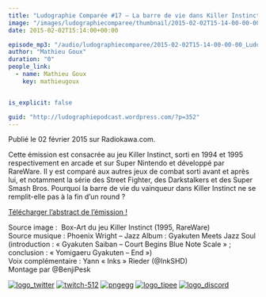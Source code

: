 ```yaml
---
title: "Ludographie Comparée #17 – La barre de vie dans Killer Instinct"
image: "/images/ludographiecomparee/thumbnail/2015-02-02T15-14-00-00-00_LudographieCompare17LabarredeviedansKillerInstinct.jpg"
date: 2015-02-02T15:14:00+00:00

episode_mp3: "/audio/ludographiecomparee/2015-02-02T15-14-00-00-00_LudographieCompare17LabarredeviedansKillerInstinct.mp3"
author: "Mathieu Goux"
duration: "0"
people_link: 
  - name: Mathieu Goux
    key: mathieugoux


is_explicit: false

guid: "http://ludographiepodcast.wordpress.com/?p=352"
---
```


<PodcastHeader/>

<!-- ECRIRE LA DESCRIPTION DE L'EPISODE SOUS CETTE LIGNE -->
<p>Publié le 02 février 2015 sur Radiokawa.com.</p>
<p>Cette émission est consacrée au jeu Killer Instinct, sorti en 1994 et 1995 respectivement en arcade et sur Super Nintendo et développé par RareWare. Il y est comparé aux autres jeux de combat sorti avant et après lui, et notamment la série des Street Fighter, des Darkstalkers et des Super Smash Bros. Pourquoi la barre de vie du vainqueur dans Killer Instinct ne se remplit-elle pas à la fin d’un round ?</p>
<p><a title="LC17-abstract" href="/resources/ludographiecomparee/2015-02-02T15-14-00-00-00_LudographieCompare17LabarredeviedansKillerInstinct/lc17-abstract.pdf" rel="nofollow">Télécharger l’abstract de l’émission !</a></p>
<p></p>
<a href="" rel="nofollow"></a>
 
<p>Source image :&nbsp; Box-Art du jeu Killer Instinct (1995, RareWare)<br>
Source musique : Phoenix Wright – Jazz Album : Gyakuten Meets Jazz Soul (introduction : «&nbsp;Gyakuten Saiban – Court Begins Blue Note Scale&nbsp;» ; conclusion : «&nbsp;Yomigaeru Gyakuten – End&nbsp;»)<br>
Voix complémentaire : Yann «&nbsp;Inks&nbsp;» Rieder (@InkSHD)<br>
Montage par @BenjiPesk</p>


<tr>
<td><a href="https://twitter.com/Gouximan" rel="nofollow"><img src="/resources/ludographiecomparee/2015-02-02T15-14-00-00-00_LudographieCompare17LabarredeviedansKillerInstinct/logo_twitter-1.png" alt="logo_twitter"></a></td>
<td><a href="https://www.twitch.tv/mathieugoux" rel="nofollow"><img src="/resources/ludographiecomparee/2015-02-02T15-14-00-00-00_LudographieCompare17LabarredeviedansKillerInstinct/twitch-512-1.png" alt="twitch-512"></a></td>
<td><a href="https://www.youtube.com/user/MattTheFatalifieur/videos" rel="nofollow"><img src="/resources/ludographiecomparee/2015-02-02T15-14-00-00-00_LudographieCompare17LabarredeviedansKillerInstinct/pngegg.png" alt="pngegg"></a></td>
<td><a href="http://fr.tipeee.com/calvinball" rel="nofollow"><img src="/resources/ludographiecomparee/2015-02-02T15-14-00-00-00_LudographieCompare17LabarredeviedansKillerInstinct/logo_tipee-1.png" alt="logo_tipee"></a></td>
<td><a href="https://discord.com/invite/4RnA9v7" rel="nofollow"><img src="/resources/ludographiecomparee/2015-02-02T15-14-00-00-00_LudographieCompare17LabarredeviedansKillerInstinct/logo_discord-1.png" alt="logo_discord"></a></td>
</tr>




